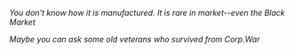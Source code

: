 *You don't know how it is manufactured. It is rare in market--even the Black Market*

*Maybe you can ask some old veterans who survived from Corp.War*
